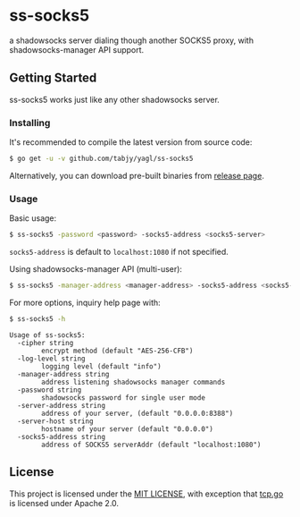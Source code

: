 # ss-socks5
a shadowsocks server dialing though another SOCKS5 proxy, with shadowsocks-manager API support.

## Getting Started
ss-socks5 works just like any other shadowsocks server.

### Installing

It's recommended to compile the latest version from source code:
```bash
$ go get -u -v github.com/tabjy/yagl/ss-socks5
```

Alternatively, you can download pre-built binaries from [release page](https://github.com/tabjy/yagl/ss-socks5/releases).

### Usage

Basic usage:
```bash
$ ss-socks5 -password <password> -socks5-address <socks5-server>
```
`socks5-address` is default to `localhost:1080` if not specified.

Using shadowsocks-manager API (multi-user):
```bash
$ ss-socks5 -manager-address <manager-address> -socks5-address <socks5-server>
```

For more options, inquiry help page with:
```bash
$ ss-socks5 -h
```
```
Usage of ss-socks5:
  -cipher string
    	encrypt method (default "AES-256-CFB")
  -log-level string
    	logging level (default "info")
  -manager-address string
    	address listening shadowsocks manager commands
  -password string
    	shadowsocks password for single user mode
  -server-address string
    	address of your server, (default "0.0.0.0:8388")
  -server-host string
    	hostname of your server (default "0.0.0.0")
  -socks5-address string
    	address of SOCKS5 serverAddr (default "localhost:1080")
```

## License

This project is licensed under the [MIT LICENSE](LICENSE), with exception that [tcp.go](3rd-party/go-shadowsocks2/tcp.go) is licensed under Apache 2.0.